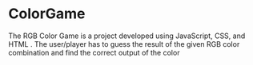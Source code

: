 # ColorGame
The RGB Color Game is a project developed using JavaScript, CSS, and HTML . The user/player has to guess the result of the given RGB color combination and find the correct output of the color
